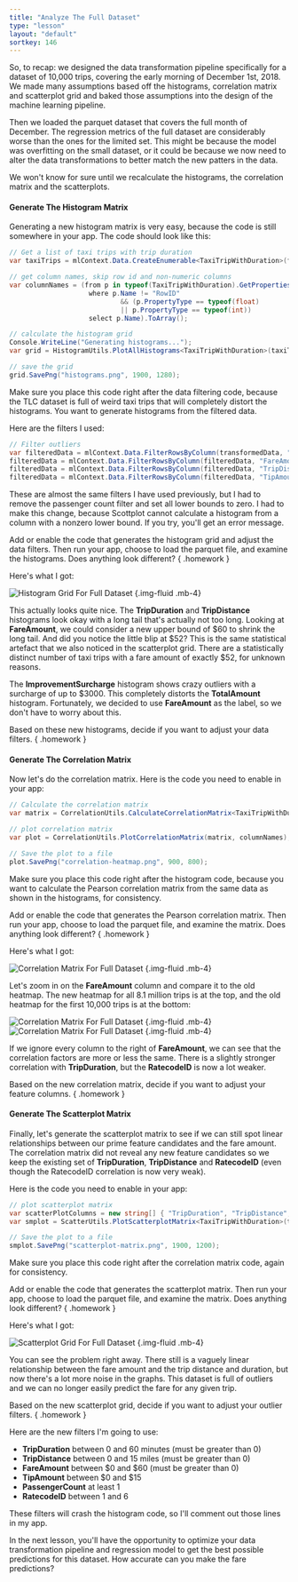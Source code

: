 ```yaml
---
title: "Analyze The Full Dataset"
type: "lesson"
layout: "default"
sortkey: 146
---
```


So, to recap: we designed the data transformation pipeline specifically for a dataset of 10,000 trips, covering the early morning of December 1st, 2018. We made many assumptions based off the histograms, correlation matrix and scatterplot grid and baked those assumptions into the design of the machine learning pipeline. 

Then we loaded the parquet dataset that covers the full month of December. The regression metrics of the full dataset are considerably worse than the ones for the limited set. This might be because the model was overfitting on the small dataset, or it could be because we now need to alter the data transformations to better match the new patters in the data. 

We won't know for sure until we recalculate the histograms, the correlation matrix and the scatterplots. 

#### Generate The Histogram Matrix

Generating a new histogram matrix is very easy, because the code is still somewhere in your app. The code should look like this:

```csharp
// Get a list of taxi trips with trip duration
var taxiTrips = mlContext.Data.CreateEnumerable<TaxiTripWithDuration>(filteredData, reuseRowObject: false).ToList();

// get column names, skip row id and non-numeric columns
var columnNames = (from p in typeof(TaxiTripWithDuration).GetProperties()
                    where p.Name != "RowID"
                            && (p.PropertyType == typeof(float)
                            || p.PropertyType == typeof(int))
                    select p.Name).ToArray();

// calculate the histogram grid
Console.WriteLine("Generating histograms...");
var grid = HistogramUtils.PlotAllHistograms<TaxiTripWithDuration>(taxiTrips, columnNames, columns: 4, rows: 4);

// save the grid
grid.SavePng("histograms.png", 1900, 1280);
```

Make sure you place this code right after the data filtering code, because the TLC dataset is full of weird taxi trips that will completely distort the histograms. You want to generate histograms from the filtered data. 

Here are the filters I used:

```csharp
// Filter outliers
var filteredData = mlContext.Data.FilterRowsByColumn(transformedData, "TripDuration", lowerBound: 0, upperBound: 60);
filteredData = mlContext.Data.FilterRowsByColumn(filteredData, "FareAmount", lowerBound: 0, upperBound: 100);
filteredData = mlContext.Data.FilterRowsByColumn(filteredData, "TripDistance", lowerBound: 0, upperBound: 15);
filteredData = mlContext.Data.FilterRowsByColumn(filteredData, "TipAmount", lowerBound: 0, upperBound: 15);
```

These are almost the same filters I have used previously, but I had to remove the passenger count filter and set all lower bounds to zero. I had to make this change, because Scottplot cannot calculate a histogram from a column with a nonzero lower bound. If you try, you'll get an error message.

Add or enable the code that generates the histogram grid and adjust the data filters. Then run your app, choose to load the parquet file, and examine the histograms. Does anything look different? 
{ .homework }

Here's what I got:

![Histogram Grid For Full Dataset](../img/histograms-parquet.png)
{.img-fluid .mb-4}

This actually looks quite nice. The **TripDuration** and **TripDistance** histograms look okay with a long tail that's actually not too long. Looking at **FareAmount**, we could consider a new upper bound of $60 to shrink the long tail. And did  you notice the little blip at $52? This is the same statistical artefact that we also noticed in the scatterplot grid. There are a statistically distinct number of taxi trips with a fare amount of exactly $52, for unknown reasons. 

The **ImprovementSurcharge** histogram shows crazy outliers with a surcharge of up to $3000. This completely distorts the **TotalAmount** histogram. Fortunately, we decided to use **FareAmount** as the label, so we don't have to worry about this. 

Based on these new histograms, decide if you want to adjust your data filters.
{ .homework }

#### Generate The Correlation Matrix

Now let's do the correlation matrix. Here is the code you need to enable in your app:

```csharp
// Calculate the correlation matrix
var matrix = CorrelationUtils.CalculateCorrelationMatrix<TaxiTripWithDuration>(taxiTrips, columnNames);

// plot correlation matrix
var plot = CorrelationUtils.PlotCorrelationMatrix(matrix, columnNames);

// Save the plot to a file
plot.SavePng("correlation-heatmap.png", 900, 800);
```

Make sure you place this code right after the histogram code, because you want to calculate the Pearson correlation matrix from the same data as shown in the histograms, for consistency. 

Add or enable the code that generates the Pearson correlation matrix. Then run your app, choose to load the parquet file, and examine the matrix. Does anything look different? 
{ .homework }

Here's what I got:

![Correlation Matrix For Full Dataset](../img/correlation-parquet.png)
{.img-fluid .mb-4}

Let's zoom in on the **FareAmount** column and compare it to the old heatmap. The new heatmap for all 8.1 million trips is at the top, and the old heatmap for the first 10,000 trips is at the bottom:

![Correlation Matrix For Full Dataset](../img/correlation-parquet-detail-1.png)
{.img-fluid .mb-4}
![Correlation Matrix For Full Dataset](../img/correlation-parquet-detail-2.png)
{.img-fluid .mb-4}

 If we ignore every column to the right of **FareAmount**, we can see that the correlation factors are more or less the same. There is a slightly stronger correlation with **TripDuration**, but the **RatecodeID** is now a lot weaker. 

Based on the new correlation matrix, decide if you want to adjust your feature columns.
{ .homework }

#### Generate The Scatterplot Matrix

Finally, let's generate the scatterplot matrix to see if we can still spot linear relationships between our prime feature candidates and the fare amount. The correlation matrix did not reveal any new feature candidates so we keep the existing set of **TripDuration**, **TripDistance** and **RatecodeID** (even though the RatecodeID correlation is now very weak). 

Here is the code you need to enable in your app:

```csharp
// plot scatterplot matrix
var scatterPlotColumns = new string[] { "TripDuration", "TripDistance", "RatecodeID", "FareAmount" };
var smplot = ScatterUtils.PlotScatterplotMatrix<TaxiTripWithDuration>(taxiTrips, scatterPlotColumns);

// Save the plot to a file
smplot.SavePng("scatterplot-matrix.png", 1900, 1200);
```

Make sure you place this code right after the correlation matrix code, again for consistency. 

Add or enable the code that generates the scatterplot matrix. Then run your app, choose to load the parquet file, and examine the matrix. Does anything look different? 
{ .homework }

Here's what I got:

![Scatterplot Grid For Full Dataset](../img/scatterplot-parquet.png)
{.img-fluid .mb-4}

You can see the problem right away. There still is a vaguely linear relationship between the fare amount and the trip distance and duration, but now there's a lot more noise in the graphs. This dataset is full of outliers and we can no longer easily predict the fare for any given trip. 

Based on the new scatterplot grid, decide if you want to adjust your outlier filters.
{ .homework }

Here are the new filters I'm going to use:

- **TripDuration** between 0 and 60 minutes (must be greater than 0)
- **TripDistance** between 0 and 15 miles (must be greater than 0)
- **FareAmount** between $0 and $60 (must be greater than 0)
- **TipAmount** between $0 and $15
- **PassengerCount** at least 1
- **RatecodeID** between 1 and 6

These filters will crash the histogram code, so I'll comment out those lines in my app.

In the next lesson, you'll have the opportunity to optimize your data transformation pipeline and regression model to get the best possible predictions for this dataset. How accurate can you make the fare predictions?  